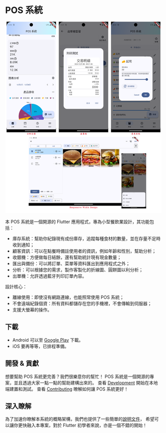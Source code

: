 # POS 系統

![Introduction](images/index-introduction.zh.png)

本 POS 系統是一個開源的 Flutter 應用程式，專為小型餐飲業設計，其功能包括：

- 庫存系統：幫助你紀錄現有成份庫存，追蹤每種食材的數量，並在存量不足時收到通知；
- 顧客資訊：可以在點餐時備註使用者的資訊，例如年齡和性別，幫助分析；
- 收銀機：方便做每日結餘，還有幫助統計現有現金數量；
- 匯出與備份：可以將訂單、菜單等資料匯出到應用程式之外；
- 分析：可以根據您的需求，製作客製化的折線圖、圓餅圖以利分析；
- 出單機：允許透過藍牙列印訂單內容。

設計核心：

- 離線使用：即使沒有網路連線，也能照常使用 POS 系統；
- 不會遠端紀錄個資：所有資料都儲存在您的手機裡，不會傳輸到伺服器；
- 支援大螢幕的操作。

## 下載

- Android 可以至 [Google Play](https://play.google.com/store/apps/details?id=com.evanlu.possystem) 下載。
- iOS 要再等等，已排程準備。

## 開發 & 貢獻

想要幫助 POS 系統更完善？我們很樂意你的幫忙！
POS 系統是一個開源的專案，並且透過大家一點一點的幫助建構出來的。
查看 [Development](https://evan361425.github.io/flutter-pos-system/zh/maintenance/development/)
開始在本地端建置和測試。
查看 [Contributing](https://evan361425.github.io/flutter-pos-system/zh/about/contribute/) 暸解如何讓 POS 系統更好！

## 深入瞭解

為了加速你暸解本系統的概略架構，我們也提供了一些簡單的[說明文件](https://evan361425.github.io/flutter-pos-system/zh/about/structure.md)，
希望可以讓你更快融入本專案，對於 Flutter 初學者來說，亦是一個不錯的開始！
